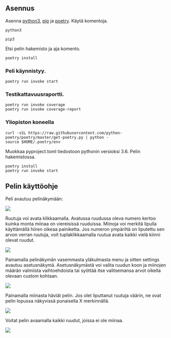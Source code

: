 ## Asennus
Asenna [python3](https://realpython.com/installing-python/), [pip](https://pip.pypa.io/en/stable/installing/) ja [poetry](https://python-poetry.org/docs/).
Käytä komentoja.
```
python3
```
```
pip3
```
Etsi pelin hakemisto ja aja komento.
```
poetry install
```
### Peli käynnistyy.
```
poetry run invoke start
```
### Testikattavuusraportti.
```
poetry run invoke coverage
poetry run invoke coverage-report
```
### Yliopiston koneella
```
curl -sSL https://raw.githubusercontent.com/python-poetry/poetry/master/get-poetry.py | python -
source $HOME/.poetry/env
```
Muokkaa pyproject.toml tiedostoon pythonin versioksi 3.6.
Pelin hakemistossa.
```
poetry install
poetry run invoke start
```

## Pelin käyttöohje
Peli avautuu pelinäkymään:

<img src="https://github.com/ElomaaTapio/ot-harjoitustyo/blob/main/dokumentaatio/kuvat/Kiinni.PNG">

Ruutuja voi avata klikkaamalla. Avatussa ruudussa oleva numero kertoo kuinka monta miinaa on viereisissä ruuduissa. Miinoja voi merkitä lipulla käyttämällä hiiren oikeaa painiketta. Jos numeron ympäriltä on liputettu sen arvon verran ruutuja, voit tuplaklikkaamalla ruutua avata kaikki vielä kiinni olevat ruudut.

<img src="https://github.com/ElomaaTapio/ot-harjoitustyo/blob/main/dokumentaatio/kuvat/Avattu.png">

Painamalla pelinäkymän vasemmasta yläkulmasta menu ja sitten settings avautuu asetusnäkymä.
Asetusnäkymästä voi valita ruudun koon ja miinojen määrän valmiista vaihtoehdoista tai syöttää itse valitsemansa arvot oikella olevaan custom kohtaan.

<img src="https://github.com/ElomaaTapio/ot-harjoitustyo/blob/main/dokumentaatio/kuvat/Settings.PNG">

Painamalla miinasta häviät pelin. Jos olet liputtanut ruutuja väärin, ne ovat pelin lopussa näkyvissä punaisella X merkinnällä. 

<img src="https://github.com/ElomaaTapio/ot-harjoitustyo/blob/main/dokumentaatio/kuvat/Häviö.PNG">

Voitat pelin avaamalla kaikki ruudut, joissa ei ole miinaa.  

<img src="https://github.com/ElomaaTapio/ot-harjoitustyo/blob/main/dokumentaatio/kuvat/Voitto.png">
